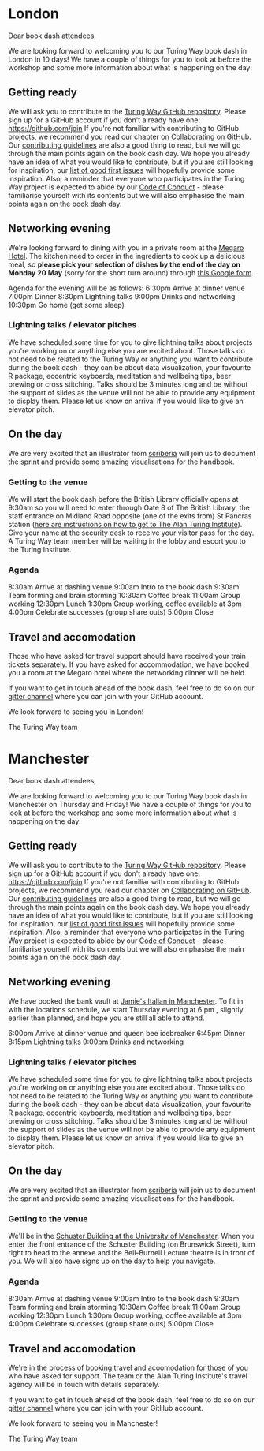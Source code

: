 # London

Dear book dash attendees,

We are looking forward to welcoming you to our Turing Way book dash in London in 10 days!
We have a couple of things for you to look at before the workshop and some more information about what is happening on the day:

## Getting ready

We will ask you to contribute to the [Turing Way GitHub repository](https://github.com/alan-turing-institute/the-turing-way).
Please sign up for a GitHub account if you don't already have one: https://github.com/join
If you're not familiar with contributing to GitHub projects, we recommend you read our chapter on [Collaborating on GitHub](https://the-turing-way.netlify.com/collaborating_github/collaborating_github.html).
Our [contributing guidelines](https://github.com/alan-turing-institute/the-turing-way/blob/main/CONTRIBUTING.md) are also a good thing to read, but we will go through the main points again on the book dash day.
We hope you already have an idea of what you would like to contribute, but if you are still looking for inspiration, our [list of good first issues](https://github.com/alan-turing-institute/the-turing-way/issues?q=is%3Aissue+is%3Aopen+label%3A%22good+first+issue%22) will hopefully provide some inspiration.
Also, a reminder that everyone who participates in the Turing Way project is expected to abide by our [Code of Conduct](https://github.com/alan-turing-institute/the-turing-way/blob/main/CODE_OF_CONDUCT.md) - please familiarise yourself with its contents but we will also emphasise the main points again on the book dash day.

## Networking evening

We're looking forward to dining with you in a private room at the [Megaro Hotel](https://www.themegaro.co.uk).
The kitchen need to order in the ingredients to cook up a delicious meal, so **please pick your selection of dishes by the end of the day on Monday 20 May** (sorry for the short turn around) through [this Google form](https://forms.gle/NsU76koETkaHfsLd8).

Agenda for the evening will be as follows:
6:30pm	Arrive at dinner venue
7:00pm	Dinner
8:30pm	Lightning talks
9:00pm	Drinks and networking
10:30pm Go home (get some sleep)

### Lightning talks / elevator pitches
We have scheduled some time for you to give lightning talks about projects you're working on or anything else you are excited about.
Those talks do not need to be related to the Turing Way or anything you want to contribute during the book dash - they can be about data visualization, your favourite R package, eccentric keyboards, meditation and wellbeing tips, beer brewing or cross stitching.
Talks should be 3 minutes long and be without the support of slides as the venue will not be able to provide any equipment to display them.
Please let us know on arrival if you would like to give an elevator pitch.

## On the day

We are very excited that an illustrator from [scriberia](http://www.scriberia.co.uk/) will join us to document the sprint and provide some amazing visualisations for the handbook.

### Getting to the venue

We will start the book dash before the British Library officially opens at 9:30am so you will need to enter through Gate 8 of The British Library, the staff entrance on Midland Road opposite (one of the exits from) St Pancras station ([here are instructions on how to get to The Alan Turing Institute](https://whitakerlab.github.io/visit)).
Give your name at the security desk to receive your visitor pass for the day.
A Turing Way team member will be waiting in the lobby and escort you to the Turing Institute.

### Agenda

8:30am	Arrive at dashing venue
9:00am	Intro to the book dash
9:30am	Team forming and brain storming
10:30am Coffee break
11:00am Group working
12:30pm Lunch
1:30pm	Group working, coffee available at 3pm
4:00pm	Celebrate successes (group share outs)
5:00pm	Close

## Travel and accomodation

Those who have asked for travel support should have received your train tickets separately.
If you have asked for accommodation, we have booked you a room at the Megaro hotel where the networking dinner will be held.

If you want to get in touch ahead of the book dash, feel free to do so on our [gitter channel](https://gitter.im/alan-turing-institute/the-turing-way) where you can join with your GitHub account.

We look forward to seeing you in London!

The Turing Way team



# Manchester

Dear book dash attendees,

We are looking forward to welcoming you to our Turing Way book dash in Manchester on Thursday and Friday!
We have a couple of things for you to look at before the workshop and some more information about what is happening on the day:

## Getting ready

We will ask you to contribute to the [Turing Way GitHub repository](https://github.com/alan-turing-institute/the-turing-way).
Please sign up for a GitHub account if you don't already have one: https://github.com/join
If you're not familiar with contributing to GitHub projects, we recommend you read our chapter on [Collaborating on GitHub](https://the-turing-way.netlify.com/collaborating_github/collaborating_github.html).
Our [contributing guidelines](https://github.com/alan-turing-institute/the-turing-way/blob/main/CONTRIBUTING.md) are also a good thing to read, but we will go through the main points again on the book dash day.
We hope you already have an idea of what you would like to contribute, but if you are still looking for inspiration, our [list of good first issues](https://github.com/alan-turing-institute/the-turing-way/issues?q=is%3Aissue+is%3Aopen+label%3A%22good+first+issue%22) will hopefully provide some inspiration.
Also, a reminder that everyone who participates in the Turing Way project is expected to abide by our [Code of Conduct](https://github.com/alan-turing-institute/the-turing-way/blob/main/CODE_OF_CONDUCT.md) - please familiarise yourself with its contents but we will also emphasise the main points again on the book dash day.

## Networking evening

We have booked the bank vault at [Jamie's Italian in Manchester](https://www.jamieoliver.com/italian/restaurants/manchester/).
To fit in with the locations schedule, we start Thursday evening at 6 pm , slightly earlier than planned, and hope you are still all able to attend.

6:00pm	Arrive at dinner venue and queen bee icebreaker
6:45pm	Dinner
8:15pm	Lightning talks
9:00pm	Drinks and networking

### Lightning talks / elevator pitches
We have scheduled some time for you to give lightning talks about projects you're working on or anything else you are excited about.
Those talks do not need to be related to the Turing Way or anything you want to contribute during the book dash - they can be about data visualization, your favourite R package, eccentric keyboards, meditation and wellbeing tips, beer brewing or cross stitching.
Talks should be 3 minutes long and be without the support of slides as the venue will not be able to provide any equipment to display them.
Please let us know on arrival if you would like to give an elevator pitch.

## On the day

We are very excited that an illustrator from [scriberia](http://www.scriberia.co.uk/) will join us to document the sprint and provide some amazing visualisations for the handbook.

### Getting to the venue

We'll be in the [Schuster Building at the University of Manchester](https://www.openstreetmap.org/search?query=Schuster%20Building%2C%20Manchester#map=19/53.46719/-2.23074).
When you enter the front entrance of the Schuster Building (on Brunswick Street), turn right to head to the annexe and the Bell-Burnell Lecture theatre is in front of you.
We will also have signs up on the day to help you navigate.

### Agenda

8:30am	Arrive at dashing venue
9:00am	Intro to the book dash
9:30am	Team forming and brain storming
10:30am Coffee break
11:00am Group working
12:30pm Lunch
1:30pm	Group working, coffee available at 3pm
4:00pm	Celebrate successes (group share outs)
5:00pm	Close

## Travel and accomodation

We're in the process of booking travel and acoomodation for those of you who have asked for support.
The team or the Alan Turing Institute's travel agency will be in touch with details separately.

If you want to get in touch ahead of the book dash, feel free to do so on our [gitter channel](https://gitter.im/alan-turing-institute/the-turing-way) where you can join with your GitHub account.

We look forward to seeing you in Manchester!

The Turing Way team
